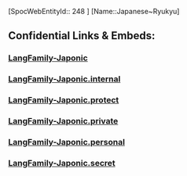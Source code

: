 ﻿---
type: LangFamily
tags: 
- Lang_Family
---
[SpocWebEntityId:: 248 ]
[Name::Japanese~Ryukyu]



## Confidential Links & Embeds: 

### [LangFamily-Japonic](/_public/Language/Lang~Family/LangFamily-Japonic.md) 

### [LangFamily-Japonic.internal](/_internal/Language/Lang~Family/LangFamily-Japonic.internal.md) 

### [LangFamily-Japonic.protect](/_protect/Language/Lang~Family/LangFamily-Japonic.protect.md) 

### [LangFamily-Japonic.private](/_private/Language/Lang~Family/LangFamily-Japonic.private.md) 

### [LangFamily-Japonic.personal](/_personal/Language/Lang~Family/LangFamily-Japonic.personal.md) 

### [LangFamily-Japonic.secret](/_secret/Language/Lang~Family/LangFamily-Japonic.secret.md) 
